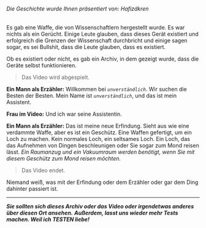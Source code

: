 ###### Die Geschichte wurde Ihnen präsentiert von: Hafizdkren

Es gab eine Waffe, die von Wissenschaftlern hergestellt wurde. Es war nichts als ein Gerücht.
Einige Leute glauben, dass dieses Gerät existiert und erfolgreich die Grenzen der Wissenschaft durchbricht und einige sagen sogar, es sei Bullshit, dass die Leute glauben, dass es existiert.

Ob es existiert oder nicht, es gab ein Archiv, in dem gezeigt wurde, dass die Geräte selbst funktionieren.

>Das Video wird abgespielt.

**Ein Mann als Erzähler:** Willkommen bei *`unverständlich`*. Wir suchen die Besten der Besten.
    Mein Name ist *`unverständlich`*, und das ist mein Assistent.

**Frau im Video:** Und ich war seine Assistentin.

**Ein Mann als Erzähler:** Das ist meine neue Erfindung. Sieht aus wie eine verdammte Waffe, aber es ist ein Geschütz.
    Eine Waffen gefertigt, um ein Loch zu machen.
    Kein normales Loch, ein seltsames Loch. Ein Loch, das das Aufnehmen von Dingen beschleunigen oder Sie sogar zum Mond reisen lässt.
    *Ein Raumanzug und ein Vakuumraum werden benötigt, wenn Sie mit diesem Geschütz zum Mond reisen möchten.*

>Das Video endet.

Niemand weiß, was mit der Erfindung oder dem Erzähler oder gar dem Ding dahinter passiert ist.

___

***Sie sollten sich dieses Archiv oder das Video oder irgendetwas anderes über diesen Ort ansehen.***
***Außerdem, lasst uns wieder mehr Tests machen. Weil ich TESTEN liebe!***